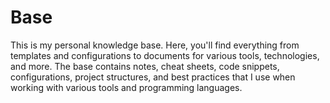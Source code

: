 # Base

This is my personal knowledge base. Here, you'll find everything from templates and configurations to documents for various tools, technologies, and more. The base contains notes, cheat sheets, code snippets, configurations, project structures, and best practices that I use when working with various tools and programming languages.
